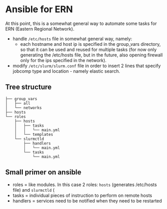 # Ansible for ERN 

At this point, this is a somewhat general way to automate some tasks for ERN (Eastern Regional Network). 

- handle `/etc/hosts` file in somewhat general way, namely: 
    - each hostname and host ip is specified in the group_vars directory, so that it can be used and reused for multiple tasks (for now only generating the /etc/hosts file, but in the future, also opening firewall only for the ips specified in the network).
- modify `/etc/slurm/slurm.conf` file in order to insert 2 lines that specify jobcomp type and location - namely elastic search. 

## Tree structure

```
├── group_vars
│   ├── all
│   └── networks
├── hosts
└── roles
    ├── hosts
    │   ├── tasks
    │   │   └── main.yml
    │   └── templates
    └── slurmctld
        ├── handlers
        │   └── main.yml
        └── tasks
            └── main.yml
```

## Small primer on ansible 

- roles = like modules. In this case 2 roles: `hosts` (generates /etc/hosts file) and `slurmctld` (
- tasks = individual pieces of instruction to perform on remote hosts
- handlers = services need to be notified when they need to be restarted
